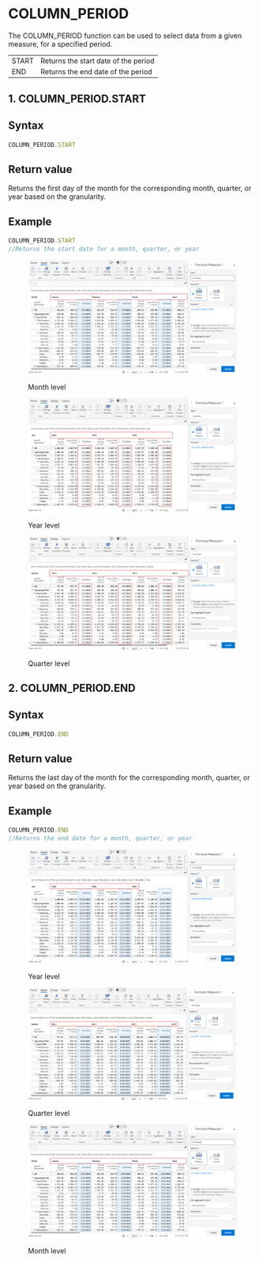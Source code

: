 # COLUMN\_PERIOD

The COLUMN\_PERIOD function can be used to select data from a given measure, for a specified period.

|       |                                      |
| ----- | ------------------------------------ |
| START | Returns the start date of the period |
| END   | Returns the end date of the period   |

## 1. COLUMN\_PERIOD.START

## Syntax

```javascript
COLUMN_PERIOD.START
```

## Return value

Returns the first day of the month for the corresponding month, quarter, or year based on the granularity.

## Example

```javascript
COLUMN_PERIOD.START
//Returns the start date for a month, quarter, or year
```

<div>

<figure><img src="../../.gitbook/assets/image (2) (1) (1).png" alt=""><figcaption><p>Month level</p></figcaption></figure>

 

<figure><img src="../../.gitbook/assets/year (1).png" alt=""><figcaption><p>Year level</p></figcaption></figure>

 

<figure><img src="../../.gitbook/assets/Quarter (1).png" alt=""><figcaption><p>Quarter level</p></figcaption></figure>

</div>

## 2. COLUMN\_PERIOD.END

## Syntax

```javascript
COLUMN_PERIOD.END
```

## Return value

Returns the last day of the month for the corresponding month, quarter, or year based on the granularity.

## Example

```javascript
COLUMN_PERIOD.END
//Returns the end date for a month, quarter, or year
```

<div>

<figure><img src="../../.gitbook/assets/image (3) (1) (1).png" alt=""><figcaption><p>Year level</p></figcaption></figure>

 

<figure><img src="../../.gitbook/assets/Quarter (2).png" alt=""><figcaption><p>Quarter level</p></figcaption></figure>

 

<figure><img src="../../.gitbook/assets/month.png" alt=""><figcaption><p>Month level</p></figcaption></figure>

</div>
